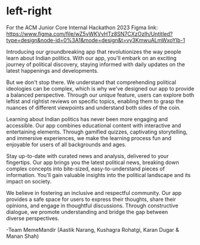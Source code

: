 # left-right
For the ACM Junior Core Internal Hackathon 2023
Figma link: https://www.figma.com/file/wZ5vWKVvHTz8SN7CXzOzIh/Untitled?type=design&node-id=0%3A1&mode=design&t=vy3KmwuALmWxoYIb-1 

Introducing our groundbreaking app that revolutionizes the way people learn about Indian politics. With our app, you'll embark on an exciting journey of political discovery, staying informed with daily updates on the latest happenings and developments.

But we don't stop there. We understand that comprehending political ideologies can be complex, which is why we've designed our app to provide a balanced perspective. Through our unique feature, users can explore both leftist and rightist reviews on specific topics, enabling them to grasp the nuances of different viewpoints and understand both sides of the coin.

Learning about Indian politics has never been more engaging and accessible. Our app combines educational content with interactive and entertaining elements. Through gamified quizzes, captivating storytelling, and immersive experiences, we make the learning process fun and enjoyable for users of all backgrounds and ages.

Stay up-to-date with curated news and analysis, delivered to your fingertips. Our app brings you the latest political news, breaking down complex concepts into bite-sized, easy-to-understand pieces of information. You'll gain valuable insights into the political landscape and its impact on society.

We believe in fostering an inclusive and respectful community. Our app provides a safe space for users to express their thoughts, share their opinions, and engage in thoughtful discussions. Through constructive dialogue, we promote understanding and bridge the gap between diverse perspectives.

-Team MemeMandir (Aastik Narang, Kushagra Rohatgi, Karan Dugar & Manan Shah)
